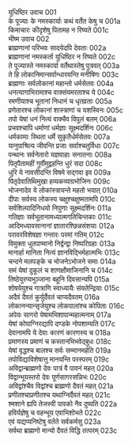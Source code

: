 युधिष्ठिर उवाच	001  
के पूज्याः के नमस्कार्याः कथं वर्तेत केषु च	001a  
किमाचारः कीदृशेषु पितामह न रिष्यते	001c  
भीष्म उवाच	002  
ब्राह्मणानां परिभवः सादयेदपि देवताः	002a  
ब्राह्मणानां नमस्कर्ता युधिष्ठिर न रिष्यते	002c  
ते पूज्यास्ते नमस्कार्या वर्तेथास्तेषु पुत्रवत्	003a  
ते हि लोकानिमान्सर्वान्धारयन्ति मनीषिणः	003c  
ब्राह्मणाः सर्वलोकानां महान्तो धर्मसेतवः	004a  
धनत्यागाभिरामाश्च वाक्संयमरताश्च ये	004c  
रमणीयाश्च भूतानां निधानं च धृतव्रताः	005a  
प्रणेतारश्च लोकानां शास्त्राणां च यशस्विनः	005c  
तपो येषां धनं नित्यं वाक्चैव विपुलं बलम्	006a  
प्रभवश्चापि धर्माणां धर्मज्ञाः सूक्ष्मदर्शिनः	006c  
धर्मकामाः स्थिता धर्मे सुकृतैर्धर्मसेतवः	007a  
यानुपाश्रित्य जीवन्ति प्रजाः सर्वाश्चतुर्विधाः	007c  
पन्थानः सर्वनेतारो यज्ञवाहाः सनातनाः	008a  
पितृपैतामहीं गुर्वीमुद्वहन्ति धुरं सदा	008c  
धुरि ये नावसीदन्ति विषमे सद्गवा इव	009a  
पितृदेवातिथिमुखा हव्यकव्याग्रभोजिनः	009c  
भोजनादेव ये लोकांस्त्रायन्ते महतो भयात्	010a  
दीपाः सर्वस्य लोकस्य चक्षुश्चक्षुष्मतामपि	010c  
सर्वशिल्पादिनिधयो निपुणाः सूक्ष्मदर्शिनः	011a  
गतिज्ञाः सर्वभूतानामध्यात्मगतिचिन्तकाः	011c  
आदिमध्यावसानानां ज्ञातारश्छिन्नसंशयाः	012a  
परावरविशेषज्ञा गन्तारः परमां गतिम्	012c  
विमुक्ता धुतपाप्मानो निर्द्वन्द्वा निष्परिग्रहाः	013a  
मानार्हा मानिता नित्यं ज्ञानविद्भिर्महात्मभिः	013c  
चन्दने मलपङ्के च भोजनेऽभोजने समाः	014a  
समं येषां दुकूलं च शाणक्षौमाजिनानि च	014c  
तिष्ठेयुरप्यभुञ्जाना बहूनि दिवसान्यपि	015a  
शोषयेयुश्च गात्राणि स्वाध्यायैः संयतेन्द्रियाः	015c  
अदैवं दैवतं कुर्युर्दैवतं चाप्यदैवतम्	016a  
लोकानन्यान्सृजेयुश्च लोकपालांश्च कोपिताः	016c  
अपेयः सागरो येषामभिशापान्महात्मनाम्	017a  
येषां कोपाग्निरद्यापि दण्डके नोपशाम्यति	017c  
देवानामपि ये देवाः कारणं कारणस्य च	018a  
प्रमाणस्य प्रमाणं च कस्तानभिभवेद्बुधः	018c  
येषां वृद्धश्च बालश्च सर्वः सम्मानमर्हति	019a  
तपोविद्याविशेषात्तु मानयन्ति परस्परम्	019c  
अविद्वान्ब्राह्मणो देवः पात्रं वै पावनं महत्	020a  
विद्वान्भूयस्तरो देवः पूर्णसागरसन्निभः	020c  
अविद्वांश्चैव विद्वांश्च ब्राह्मणो दैवतं महत्	021a  
प्रणीतश्चाप्रणीतश्च यथाग्निर्दैवतं महत्	021c  
श्मशाने ह्यपि तेजस्वी पावको नैव दुष्यति	022a  
हविर्यज्ञेषु च वहन्भूय एवाभिशोभते	022c  
एवं यद्यप्यनिष्टेषु वर्तते सर्वकर्मसु	023a  
सर्वथा ब्राह्मणो मान्यो दैवतं विद्धि तत्परम्	023c  
